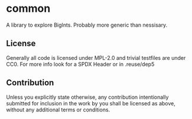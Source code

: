 <!--
SPDX-FileCopyrightText: 2024 Nils Jochem
SPDX-License-Identifier: MPL-2.0
-->

# common

A library to explore BigInts. Probably more generic than nessisary.

## License

Generally all code is licensed under MPL-2.0 and trivial testfiles are under CC0. For more info look for a SPDX Header or in .reuse/dep5

## Contribution

Unless you explicitly state otherwise, any contribution intentionally submitted for inclusion in the work by you shall be licensed as above, without any additional terms or conditions.
